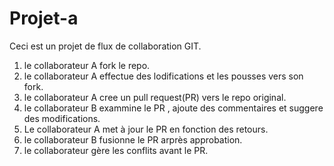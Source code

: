 # Projet-a
Ceci est un projet de flux de collaboration GIT.


1. le collaborateur A fork le repo.
2. le collaborateur A  effectue des lodifications et les pousses vers son fork.
3. le collaborateur  A cree un pull request(PR) vers le repo original.
4. le collaborateur B exammine  le PR , ajoute des commentaires et suggere des modifications.
5. Le collaborateur A met à jour le PR en fonction des retours.
6. le collaborateur B fusionne le PR arprès approbation.
7. le collaborateur gère les conflits avant le PR.